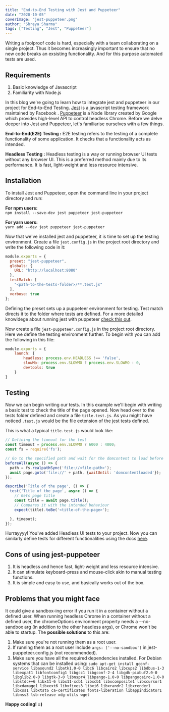 ```yaml
---
title: "End-to-End Testing with Jest and Puppeteer"
date: "2020-10-05"
coverImage: "jest-puppeteer.png"
author: "Shreya Sharma"
tags: ["Testing", "Jest", "Puppeteer"]
---
```


Writing a foolproof code is hard, especially with a team collaborating on a single project. Thus it becomes increasingly important to ensure that no new code breaks an exsisting functionality. And for this purpose automated tests are used. 

## Requirements

1. Basic knowledge of Javascript
2. Familiarity with Node.js

In this blog we're going to learn how to integrate jest and puppeteer in our project for End-to-End Testing. [Jest](https://github.com/facebook/jest) is a javascript testing framework maintained by Facebook . [Puppeteer](https://github.com/puppeteer/puppeteer) is a Node library created by Google which provides high-level API to control headless Chrome. Before we delve deeper into Jest and Puppeteer, let's familiarise ourselves with a few things.

**End-to-End(E2E) Testing :** E2E testing refers to the testing of a complete functionality of some application. It checks that a functionality acts as intended.

**Headless Testing :** Headless testing is a way or running browser UI tests without any browser UI. This is a preferred method mainly due to its performance. It is fast, light-weight and less resource intensive. 

## Installation

To install Jest and Puppeteer, open the command line in your project directory and run:

**For npm users:**  
`npm install --save-dev jest puppeteer jest-puppeteer`

**For yarn users:**  
`yarn add --dev jest puppeteer jest-puppeteer`

Now that we've installed jest and puppeteer, it is time to set up the testing environment. Create a file `jest.config.js` in the project root directory and write the following code in it:

```js
module.exports = {
  preset: "jest-puppeteer",
  globals: {
    URL: "http://localhost:8080"
  },
  testMatch: [
    "<path-to-the-tests-folder>/**.test.js"
  ],
  verbose: true
};
```

Defining the preset sets up a puppeteer environment for testing. Test match directs it to the folder where tests are defined. For a more detailed knowldege about running jest with puppeteer [check this out](https://jestjs.io/docs/en/puppeteer).

Now create a file `jest-puppeteer.config.js` in the project root directory. Here we define the testing environment further. To begin with you can add the following in this file:

```js
module.exports = {
    launch: {
        headless: process.env.HEADLESS !== 'false',
        slowMo: process.env.SLOWMO ? process.env.SLOWMO : 0,
        devtools: true
    }
}
```


## Testing

Now we can begin writing our tests. In this example we'll begin with writing a basic test to check the title of the page opened. Now head over to the tests folder defined and create a file `title.test.js`. As you might have noticed `.test.js` would be the file extension of the jest tests defined. 

This is what a typical `title.test.js` would look like:

```js
// Defining the timeout for the test
const timeout = process.env.SLOWMO ? 6000 : 4000;
const fs = require('fs');

// Go to the specified path and wait for the domcontent to load before running the tests
beforeAll(async () => {
  path = fs.realpathSync('file://<file-path>');
  await page.goto('file://' + path, {waitUntil: 'domcontentloaded'});
});

describe('Title of the page', () => {
  test('Title of the page', async () => {
    // Gets page title
    const title = await page.title();
    // Compares it with the intended behaviour
    expect(title).toBe('<title-of-the-page>');

  }, timeout);
});
```

Hurrayyyy! You've added Headless UI tests to your project. Now you can similarly define tests for different functionalities using the docs [here](https://devdocs.io/puppeteer/).

## Cons of using jest-puppeteer

1. It is headless and hence fast, light-weight and less resource intensive. 
2. It can stimulate keyboard-press and mouse-click akin to manual testing functions.
3. It is simple and easy to use, and basically works out of the box.

## Problems that you might face

It could give a sandbox-ing error if you run it in a container without a defined user. When running headless Chrome in a container without a defined user, the chromeOptions environment property needs a --no-sandbox arg (in addition to the other headless args), or Chrome won't be able to startup. The **possible solutions** to this are:

1. Make sure you're not running them as a root user. 
2. If running them as a root user include `args: ['--no-sandbox']` in jest-puppeteer.config.js (not recommended).
3. Make sure you have all the required dependencies installed. 
For Debian systems that can be installed using:
`sudo apt-get install gconf-service libasound2 libatk1.0-0 libc6 libcairo2 libcups2 libdbus-1-3 libexpat1 libfontconfig1 libgcc1 libgconf-2-4 libgdk-pixbuf2.0-0 libglib2.0-0 libgtk-3-0 libnspr4 libpango-1.0-0 libpangocairo-1.0-0 libstdc++6 libx11-6 libx11-xcb1 libxcb1 libxcomposite1 libxcursor1 libxdamage1 libxext6 libxfixes3 libxi6 libxrandr2 libxrender1 libxss1 libxtst6 ca-certificates fonts-liberation libappindicator1 libnss3 lsb-release xdg-utils wget`  

**Happy coding! =)**
